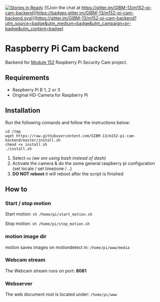 [![Stories in Ready](https://badge.waffle.io/GIBM-13/m152-pi-cam-backend.png?label=ready&title=Ready)](https://waffle.io/GIBM-13/m152-pi-cam-backend) [![Join the chat at https://gitter.im/GIBM-13/m152-pi-cam-backend](https://badges.gitter.im/GIBM-13/m152-pi-cam-backend.svg)](https://gitter.im/GIBM-13/m152-pi-cam-backend?utm_source=badge&utm_medium=badge&utm_campaign=pr-badge&utm_content=badge)

# Raspberry Pi Cam backend
Backend for [Module 152](http://m152.iet-gibb.ch/diverses/ml152-fs_2016.pdf) Raspberry Pi Security Cam project.

## Requirements
* Raspberry Pi B 1, 2 or 3
* Original HD-Camera for Raspberry Pi

## Installation
Run the following comands and follow the instructions below:
```
cd /tmp
wget https://raw.githubusercontent.com/GIBM-13/m152-pi-cam-backend/master/install.sh
chmod +x install.sh
./install.sh
```

1. Select `no` _(we are using bash instead of dash)_
2. Activate the camera & do the some general raspberry pi configuration (set locale / set timezone / ..)
3. __DO NOT reboot__ it will reboot after the script is finished

## How to

### Start / stop motion
Start motion: `sh /home/pi/start_motion.sh`

Stop motion: `sh /home/pi/stop_motion.sh`

### motion image dir
motion saves images on motiondetect in: `/home/pi/www/media`

### Webcam stream
The Webcam stream runs on port: __8081__

### Webserver
The web document root is located under: `/home/pi/www`
